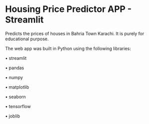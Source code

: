 # Housing Price Predictor APP - Streamlit
Predicts the prices of houses in Bahria Town Karachi. 
It is purely for educational purpose.

The web app was built in Python using the following libraries:

•	streamlit

•	pandas

•	numpy

•	matplotlib

•	seaborn

•	tensorflow

•	joblib


